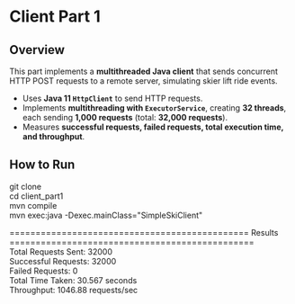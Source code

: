 # Client Part 1

## Overview
This part implements a **multithreaded Java client** that sends concurrent HTTP POST requests to a remote server, simulating skier lift ride events.
- Uses **Java 11 `HttpClient`** to send HTTP requests.
- Implements **multithreading with `ExecutorService`**, creating **32 threads**, each sending **1,000 requests** (total: **32,000 requests**).
- Measures **successful requests, failed requests, total execution time, and throughput**.

## How to Run  
git clone  
cd client_part1  
mvn compile  
mvn exec:java -Dexec.mainClass="SimpleSkiClient"

============================================== Results ===============================================  
Total Requests Sent: 32000  
Successful Requests: 32000  
Failed Requests: 0  
Total Time Taken: 30.567 seconds  
Throughput: 1046.88 requests/sec

